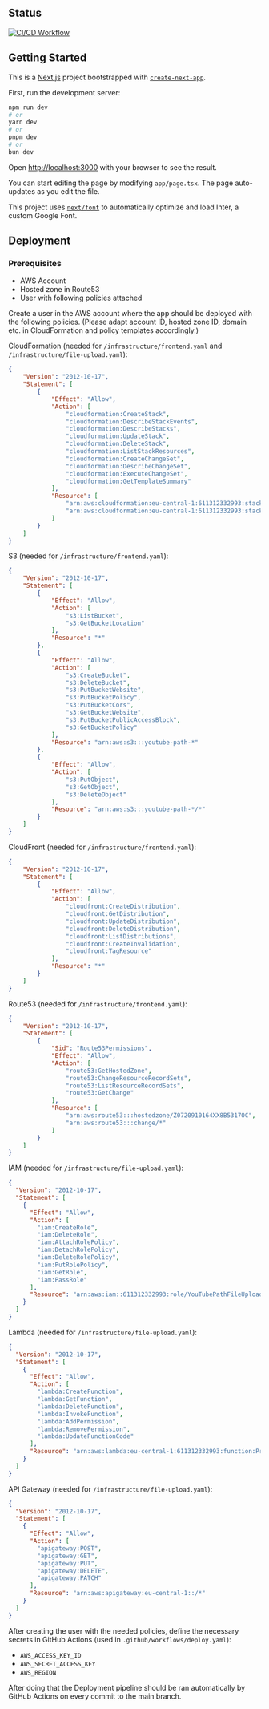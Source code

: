 ## Status

[![CI/CD Workflow](https://github.com/leosch1/youtube-path/actions/workflows/deploy.yaml/badge.svg)](https://github.com/leosch1/youtube-path/actions/workflows/deploy.yaml)

## Getting Started

This is a [Next.js](https://nextjs.org/) project bootstrapped with [`create-next-app`](https://github.com/vercel/next.js/tree/canary/packages/create-next-app).

First, run the development server:

```bash
npm run dev
# or
yarn dev
# or
pnpm dev
# or
bun dev
```

Open [http://localhost:3000](http://localhost:3000) with your browser to see the result.

You can start editing the page by modifying `app/page.tsx`. The page auto-updates as you edit the file.

This project uses [`next/font`](https://nextjs.org/docs/basic-features/font-optimization) to automatically optimize and load Inter, a custom Google Font.

<!-- ## Learn More

To learn more about Next.js, take a look at the following resources:

- [Next.js Documentation](https://nextjs.org/docs) - learn about Next.js features and API.
- [Learn Next.js](https://nextjs.org/learn) - an interactive Next.js tutorial.

You can check out [the Next.js GitHub repository](https://github.com/vercel/next.js/) - your feedback and contributions are welcome!

## Deploy on Vercel

The easiest way to deploy your Next.js app is to use the [Vercel Platform](https://vercel.com/new?utm_medium=default-template&filter=next.js&utm_source=create-next-app&utm_campaign=create-next-app-readme) from the creators of Next.js.

Check out our [Next.js deployment documentation](https://nextjs.org/docs/deployment) for more details. -->

## Deployment


### Prerequisites

* AWS Account
* Hosted zone in Route53
* User with following policies attached

Create a user in the AWS account where the app should be deployed with the following policies. (Please adapt account ID, hosted zone ID, domain etc. in CloudFormation and policy templates accordingly.)

CloudFormation (needed for `/infrastructure/frontend.yaml` and `/infrastructure/file-upload.yaml`):

```json
{
    "Version": "2012-10-17",
    "Statement": [
        {
            "Effect": "Allow",
            "Action": [
                "cloudformation:CreateStack",
                "cloudformation:DescribeStackEvents",
                "cloudformation:DescribeStacks",
                "cloudformation:UpdateStack",
                "cloudformation:DeleteStack",
                "cloudformation:ListStackResources",
                "cloudformation:CreateChangeSet",
                "cloudformation:DescribeChangeSet",
                "cloudformation:ExecuteChangeSet",
                "cloudformation:GetTemplateSummary"
            ],
            "Resource": [
                "arn:aws:cloudformation:eu-central-1:611312332993:stack/YoutubePathFrontend/*",
                "arn:aws:cloudformation:eu-central-1:611312332993:stack/YoutubePathFileUpload/*"
            ]
        }
    ]
}
```

S3 (needed for `/infrastructure/frontend.yaml`):

```json
{
    "Version": "2012-10-17",
    "Statement": [
        {
            "Effect": "Allow",
            "Action": [
                "s3:ListBucket",
                "s3:GetBucketLocation"
            ],
            "Resource": "*"
        },
        {
            "Effect": "Allow",
            "Action": [
                "s3:CreateBucket",
                "s3:DeleteBucket",
                "s3:PutBucketWebsite",
                "s3:PutBucketPolicy",
                "s3:PutBucketCors",
                "s3:GetBucketWebsite",
                "s3:PutBucketPublicAccessBlock",
                "s3:GetBucketPolicy"
            ],
            "Resource": "arn:aws:s3:::youtube-path-*"
        },
        {
            "Effect": "Allow",
            "Action": [
                "s3:PutObject",
                "s3:GetObject",
                "s3:DeleteObject"
            ],
            "Resource": "arn:aws:s3:::youtube-path-*/*"
        }
    ]
}
```

CloudFront (needed for `/infrastructure/frontend.yaml`):

```json
{
    "Version": "2012-10-17",
    "Statement": [
        {
            "Effect": "Allow",
            "Action": [
                "cloudfront:CreateDistribution",
                "cloudfront:GetDistribution",
                "cloudfront:UpdateDistribution",
                "cloudfront:DeleteDistribution",
                "cloudfront:ListDistributions",
                "cloudfront:CreateInvalidation",
                "cloudfront:TagResource"
            ],
            "Resource": "*"
        }
    ]
}
```

Route53 (needed for `/infrastructure/frontend.yaml`):

```json
{
    "Version": "2012-10-17",
    "Statement": [
        {
            "Sid": "Route53Permissions",
            "Effect": "Allow",
            "Action": [
                "route53:GetHostedZone",
                "route53:ChangeResourceRecordSets",
                "route53:ListResourceRecordSets",
                "route53:GetChange"
            ],
            "Resource": [
                "arn:aws:route53:::hostedzone/Z0720910164XX8B5317OC",
                "arn:aws:route53:::change/*"
            ]
        }
    ]
}
```

IAM (needed for `/infrastructure/file-upload.yaml`):

```json
{
  "Version": "2012-10-17",
  "Statement": [
    {
      "Effect": "Allow",
      "Action": [
        "iam:CreateRole",
        "iam:DeleteRole",
        "iam:AttachRolePolicy",
        "iam:DetachRolePolicy",
        "iam:DeleteRolePolicy",
        "iam:PutRolePolicy",
        "iam:GetRole",
        "iam:PassRole"
      ],
      "Resource": "arn:aws:iam::611312332993:role/YouTubePathFileUploadLambdaExecutionRole"
    }
  ]
}
```

Lambda (needed for `/infrastructure/file-upload.yaml`):

```json
{
  "Version": "2012-10-17",
  "Statement": [
    {
      "Effect": "Allow",
      "Action": [
        "lambda:CreateFunction",
        "lambda:GetFunction",
        "lambda:DeleteFunction",
        "lambda:InvokeFunction",
        "lambda:AddPermission",
        "lambda:RemovePermission",
        "lambda:UpdateFunctionCode"
      ],
      "Resource": "arn:aws:lambda:eu-central-1:611312332993:function:PreSignedUrlFunction"
    }
  ]
}
```

API Gateway (needed for `/infrastructure/file-upload.yaml`):

```json
{
  "Version": "2012-10-17",
  "Statement": [
    {
      "Effect": "Allow",
      "Action": [
        "apigateway:POST",
        "apigateway:GET",
        "apigateway:PUT",
        "apigateway:DELETE",
        "apigateway:PATCH"
      ],
      "Resource": "arn:aws:apigateway:eu-central-1::/*"
    }
  ]
}
```

After creating the user with the needed policies, define the necessary secrets in GitHub Actions (used in `.github/workflows/deploy.yaml`):

* `AWS_ACCESS_KEY_ID`
* `AWS_SECRET_ACCESS_KEY`
* `AWS_REGION`

After doing that the Deployment pipeline should be ran automatically by GitHub Actions on every commit to the main branch.
